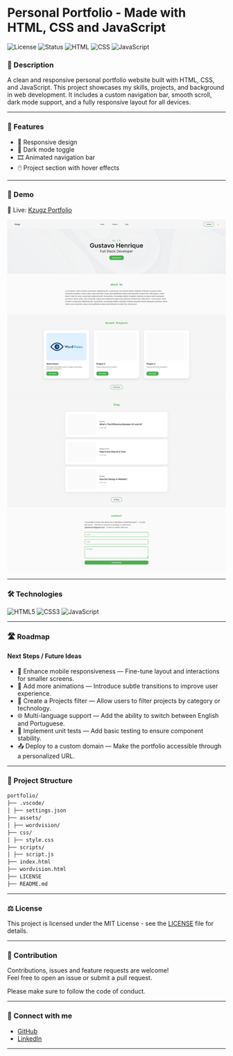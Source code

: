 # Personal Portfolio - Made with HTML, CSS and JavaScript

![License](https://img.shields.io/badge/License-MIT-yellow.svg)
![Status](https://img.shields.io/badge/status-Under%20Development-blue)
![HTML](https://img.shields.io/badge/HTML-5-E34F26?logo=html5&logoColor=white&style=flat-square)
![CSS](https://img.shields.io/badge/CSS-3-1572B6?logo=css3&logoColor=white&style=flat-square)
![JavaScript](https://img.shields.io/badge/JavaScript-ES6-F7DF1E?logo=javascript&logoColor=black&style=flat-square)

### 📄 Description

A clean and responsive personal portfolio website built with HTML, CSS, and JavaScript. This project showcases my skills, projects, and background in web development. It includes a custom navigation bar, smooth scroll, dark mode support, and a fully responsive layout for all devices.

---
### 🚀 Features

- 📱 Responsive design
- 🌙 Dark mode toggle
- 🎞️ Animated navigation bar
- 🖱️ Project section with hover effects

---
### 📸 Demo

🔗 Live: [Kzugz Portfolio](https://kzugz.github.io)

![Full Page Screenshot](/assets/full%20page%20preview.png)

---
### 🛠️ Technologies

![HTML5](https://img.shields.io/badge/html5-%23E34F26.svg?style=for-the-badge&logo=html5&logoColor=white)
![CSS3](https://img.shields.io/badge/css3-%231572B6.svg?style=for-the-badge&logo=css3&logoColor=white)
![JavaScript](https://img.shields.io/badge/javascript-%23323330.svg?style=for-the-badge&logo=javascript&logoColor=%23F7DF1E)

---
### 🛣️ Roadmap
#### Next Steps / Future Ideas
- 📱 Enhance mobile responsiveness — Fine-tune layout and interactions for smaller screens.
- 🎨 Add more animations — Introduce subtle transitions to improve user experience.
- 🧩 Create a Projects filter — Allow users to filter projects by category or technology.
- 🌐 Multi-language support — Add the ability to switch between English and Portuguese.
- 🧪 Implement unit tests — Add basic testing to ensure component stability.
- 📤 Deploy to a custom domain — Make the portfolio accessible through a personalized URL.

---
### 📂 Project Structure

```bash
portfolio/
├── .vscode/
│ ├── settings.json
├── assets/
│ ├── wordvision/
├── css/
│ ├── style.css
├── scripts/
│ ├── script.js
├── index.html
├── wordvision.html
├── LICENSE
├── README.md
```
---
### ⚖️ License

This project is licensed under the MIT License - see the [LICENSE](LICENSE) file for details.

---
### 🤝 Contribution

Contributions, issues and feature requests are welcome!  
Feel free to open an issue or submit a pull request.

Please make sure to follow the code of conduct.

---
### 🔗 Connect with me

- [GitHub](https://github.com/kzugz)  
- [LinkedIn](https://www.linkedin.com/in/kzugz)

---